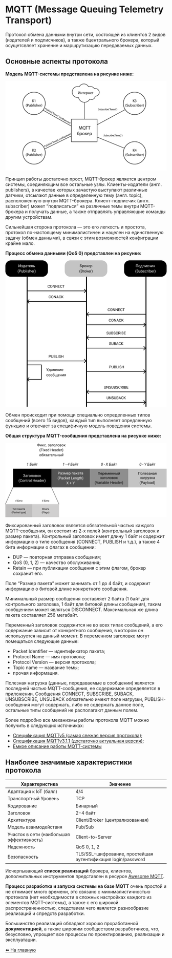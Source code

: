# MQTT (Message Queuing Telemetry Transport)

Протокол обмена данными внутри сети, состоящей из клиентов 2 видов (издателей и подписчиков), а также бцентрального брокера, который осущетсвляет хранение и маршрутизацию передаваемых данных.

## Основные аспекты протокола

**Модель MQTT-системы представлена на рисунке ниже:**

![MQTT System Structure](../media/mqtt/sys-structure.png)

Принцип работы достаточно прост, MQTT-брокер является центром системы, соединяющим все остальные узлы. Клиенты-издатели (англ. publishers), в качестве которых зачастую выступают различные датчики, отсылают данные в определенную тему (англ. topic), расположенную внутри MQTT-брокера. Клиент-подписчик (англ. subscriber) может “подписаться” на различные темы внутри MQTT-брокера и получать данные, а также отправлять управляющие команды другим устройствам.

Сильнейшая сторона протокола — это его легкость и простота, протокол по-настоящему минималистичен и нацелен на единственную задачу (обмен данными), в связи с этим возможностей конфиграции крайне мало.

**Процесс обмена данными (QoS 0) представлен на рисунке:**

![MQTT Exchange Paradigm](../media/mqtt/simple-exchange.png)

Обмен происходит при помощи специально определенных типов сообщений (всего 15 видов), каждый тип выполняет опредленную функцию и отвечает за специфичную модель поведения системы. 

**Общая структура MQTT-сообщения представлена на рисунке ниже:**

![MQTT Packet](../media/mqtt/packet.png)

Фиксированный заголовок является обязательной частью каждого MQTT-сообщения, он состоит из 2-х полей (контрольный заголовок и размер пакета). Контрольный заголовок имеет длину 1 байт и содержит информацию о типе сообщения (CONNECT, PUBLISH и т.д.), а также 4 бита информации о флагах в сообщении:

* DUP — повторная отправка сообщения;
* QoS (0, 1, 2) — качество обслуживания;
* Retain — при публикации сообщения с этим флагом, брокер сохранит его.

Поле “Размер пакета” может занимать от 1 до 4 байт, и содержит информацию о битовой длине конкретного сообщения.

Минимальный размер сообщения составляет 2 байта (1 байт для контрольного заголовка, 1 байт для битовой длины сообщения), таким сообщением может являться DISCONNECT. Максимальная же длина пакета составляет 256 мегабайт.

Переменный заголовок содержится не во всех типах сообщений, а его содержание зависит от конкретного сообщения, в котором он используется на данный момент. В переменном заголовке могут помещаться следующие данные:

* Packet Identifier — идентификатор пакета;
* Protocol Name — имя протокола;
* Protocol Version — версия протокола;
* Topic name — название темы;
* прочая информация.
  
Полезная нагрузка (данные, передаваемые в сообщении) является последней частью MQTT-сообщения, ее содержимое определяется в приложении. Сообщения CONNECT, SUBSCRIBE, SUBACK, UNSUBSCRIBE, UNSUBACK обязательно имеют поле нагрузки, PUBLISH-сообщения могут содержать, либо не содержать данное поле, остальные типы сообщений не располагают данным полем.

Более подробно все механизмы работы протокола MQTT можно получить в следующих источниках:
* [Спецификация MQTTv5 (самая свежая версия протокола)](https://docs.oasis-open.org/mqtt/mqtt/v5.0/mqtt-v5.0.html);
* [Спецификация MQTTv3.1.1 (достаточно актуальная версия)](http://docs.oasis-open.org/mqtt/mqtt/v3.1.1/os/mqtt-v3.1.1-os.html);
* [Емкое описание работы MQTT-системы](https://randomnerdtutorials.com/what-is-mqtt-and-how-it-works/.)

## Наиболее значимые характеристики протокола

|   Характеристика  |   Значение    |
|----               |----
|   Адаптация к IoT (балл)    |   4/4 |
|   Транспортный Уровень    |   TCP |
|   Кодирование    |    Бинарный    |
|   Заголовок    |    2-4 байт    |
|   Архитектура    |    Client/Broker (централизованная)    |
|   Модель взаимодействия    |    Pub/Sub    |
|   Участок в сети (наибольшая эффективность)    |    Client-to-Server    |
|   Надежность    |    QoS 0, 1, 2    |
|   Безопасность    |    TLS/SSL-шифрование, простейшая аутентификация login/password    |

Исчерпывающий **список реализаций** брокера, клиентов, дополниткльных инструментов представлен в ресурсе [Awesome MQTT](https://github.com/hobbyquaker/awesome-mqtt).

**Процесс разработка и запуска системы на базе MQTT** очень простой и не отнимает много времени, это связано с минималистичностью протокола (нет необходимости в сложных настройках каждого из элементов MQTT-системы), а также с его широкой распространенностью, следствием чего явялется разнообразие реализаций и спредств разработки.

Большинство реализаций обладают хорошо проработанной **документацией**, а также широким сообществом разработчиков, что, безусловно, упрощает все процессы по проектированию, реализации и эксплуатации.

[:arrow_left: На главную](/README.md)